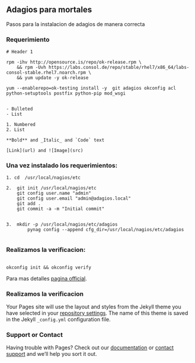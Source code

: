 ## Adagios para mortales

Pasos para la instalacion de adagios de manera correcta

### Requerimiento


```
# Header 1

rpm -ihv http://opensource.is/repo/ok-release.rpm \
	&& rpm -Uvh https://labs.consol.de/repo/stable/rhel7/x86_64/labs-consol-stable.rhel7.noarch.rpm \
	&& yum update -y ok-release
 
yum --enablerepo=ok-testing install -y  git adagios okconfig acl python-setuptools postfix python-pip mod_wsgi 


- Bulleted
- List

1. Numbered
2. List

**Bold** and _Italic_ and `Code` text

[Link](url) and ![Image](src)
```

### Una vez instalado los requerimientos:

```
1. cd  /usr/local/nagios/etc

2.  git init /usr/local/nagios/etc
    git config user.name "admin"
    git config user.email "admin@adagios.local"
    git add . 
    git commit -a -m "Initial commit"

```

```

3.  mkdir -p /usr/local/nagios/etc/adagios
	    pynag config --append cfg_dir=/usr/local/nagios/etc/adagios


```

### Realizamos la verificacion:

```

okconfig init && okconfig verify

```



Para mas detalles [pagina official](http://adagios.org/).

### Realizamos la verificacion

Your Pages site will use the layout and styles from the Jekyll theme you have selected in your [repository settings](https://github.com/sistemmsn/nagios-adagios/settings/pages). The name of this theme is saved in the Jekyll `_config.yml` configuration file.

### Support or Contact

Having trouble with Pages? Check out our [documentation](https://docs.github.com/categories/github-pages-basics/) or [contact support](https://support.github.com/contact) and we’ll help you sort it out.
